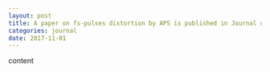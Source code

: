 ```yaml
---
layout: post
title: A paper on fs-pulses distortion by APS is published in Journal of Korean Physics Society
categories: journal
date: 2017-11-01
---
```


content